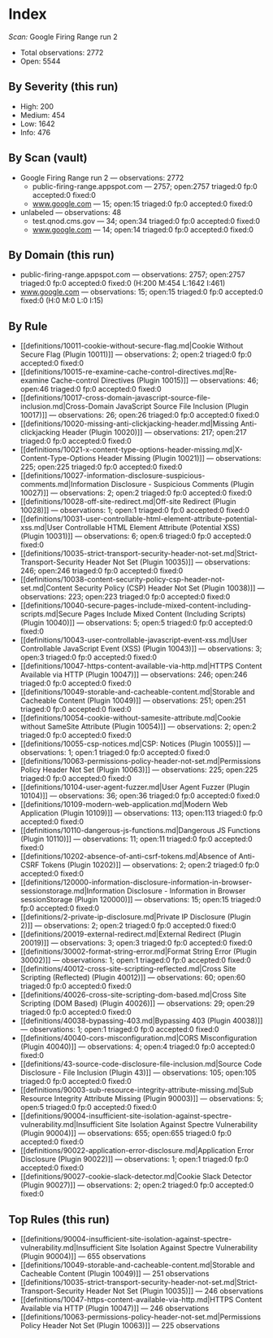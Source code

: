 # Index

_Scan:_ Google Firing Range run 2

- Total observations: 2772
- Open: 5544

## By Severity (this run)

- High: 200
- Medium: 454
- Low: 1642
- Info: 476

## By Scan (vault)

- Google Firing Range run 2 — observations: 2772
  - public-firing-range.appspot.com — 2757; open:2757 triaged:0 fp:0 accepted:0 fixed:0
  - www.google.com — 15; open:15 triaged:0 fp:0 accepted:0 fixed:0
- unlabeled — observations: 48
  - test.qnod.cms.gov — 34; open:34 triaged:0 fp:0 accepted:0 fixed:0
  - www.google.com — 14; open:14 triaged:0 fp:0 accepted:0 fixed:0

## By Domain (this run)

- public-firing-range.appspot.com — observations: 2757; open:2757 triaged:0 fp:0 accepted:0 fixed:0 (H:200 M:454 L:1642 I:461)
- www.google.com — observations: 15; open:15 triaged:0 fp:0 accepted:0 fixed:0 (H:0 M:0 L:0 I:15)

## By Rule

- [[definitions/10011-cookie-without-secure-flag.md|Cookie Without Secure Flag (Plugin 10011)]] — observations: 2; open:2 triaged:0 fp:0 accepted:0 fixed:0
- [[definitions/10015-re-examine-cache-control-directives.md|Re-examine Cache-control Directives (Plugin 10015)]] — observations: 46; open:46 triaged:0 fp:0 accepted:0 fixed:0
- [[definitions/10017-cross-domain-javascript-source-file-inclusion.md|Cross-Domain JavaScript Source File Inclusion (Plugin 10017)]] — observations: 26; open:26 triaged:0 fp:0 accepted:0 fixed:0
- [[definitions/10020-missing-anti-clickjacking-header.md|Missing Anti-clickjacking Header (Plugin 10020)]] — observations: 217; open:217 triaged:0 fp:0 accepted:0 fixed:0
- [[definitions/10021-x-content-type-options-header-missing.md|X-Content-Type-Options Header Missing (Plugin 10021)]] — observations: 225; open:225 triaged:0 fp:0 accepted:0 fixed:0
- [[definitions/10027-information-disclosure-suspicious-comments.md|Information Disclosure - Suspicious Comments (Plugin 10027)]] — observations: 2; open:2 triaged:0 fp:0 accepted:0 fixed:0
- [[definitions/10028-off-site-redirect.md|Off-site Redirect (Plugin 10028)]] — observations: 1; open:1 triaged:0 fp:0 accepted:0 fixed:0
- [[definitions/10031-user-controllable-html-element-attribute-potential-xss.md|User Controllable HTML Element Attribute (Potential XSS) (Plugin 10031)]] — observations: 6; open:6 triaged:0 fp:0 accepted:0 fixed:0
- [[definitions/10035-strict-transport-security-header-not-set.md|Strict-Transport-Security Header Not Set (Plugin 10035)]] — observations: 246; open:246 triaged:0 fp:0 accepted:0 fixed:0
- [[definitions/10038-content-security-policy-csp-header-not-set.md|Content Security Policy (CSP) Header Not Set (Plugin 10038)]] — observations: 223; open:223 triaged:0 fp:0 accepted:0 fixed:0
- [[definitions/10040-secure-pages-include-mixed-content-including-scripts.md|Secure Pages Include Mixed Content (Including Scripts) (Plugin 10040)]] — observations: 5; open:5 triaged:0 fp:0 accepted:0 fixed:0
- [[definitions/10043-user-controllable-javascript-event-xss.md|User Controllable JavaScript Event (XSS) (Plugin 10043)]] — observations: 3; open:3 triaged:0 fp:0 accepted:0 fixed:0
- [[definitions/10047-https-content-available-via-http.md|HTTPS Content Available via HTTP (Plugin 10047)]] — observations: 246; open:246 triaged:0 fp:0 accepted:0 fixed:0
- [[definitions/10049-storable-and-cacheable-content.md|Storable and Cacheable Content (Plugin 10049)]] — observations: 251; open:251 triaged:0 fp:0 accepted:0 fixed:0
- [[definitions/10054-cookie-without-samesite-attribute.md|Cookie without SameSite Attribute (Plugin 10054)]] — observations: 2; open:2 triaged:0 fp:0 accepted:0 fixed:0
- [[definitions/10055-csp-notices.md|CSP: Notices (Plugin 10055)]] — observations: 1; open:1 triaged:0 fp:0 accepted:0 fixed:0
- [[definitions/10063-permissions-policy-header-not-set.md|Permissions Policy Header Not Set (Plugin 10063)]] — observations: 225; open:225 triaged:0 fp:0 accepted:0 fixed:0
- [[definitions/10104-user-agent-fuzzer.md|User Agent Fuzzer (Plugin 10104)]] — observations: 36; open:36 triaged:0 fp:0 accepted:0 fixed:0
- [[definitions/10109-modern-web-application.md|Modern Web Application (Plugin 10109)]] — observations: 113; open:113 triaged:0 fp:0 accepted:0 fixed:0
- [[definitions/10110-dangerous-js-functions.md|Dangerous JS Functions (Plugin 10110)]] — observations: 11; open:11 triaged:0 fp:0 accepted:0 fixed:0
- [[definitions/10202-absence-of-anti-csrf-tokens.md|Absence of Anti-CSRF Tokens (Plugin 10202)]] — observations: 2; open:2 triaged:0 fp:0 accepted:0 fixed:0
- [[definitions/120000-information-disclosure-information-in-browser-sessionstorage.md|Information Disclosure - Information in Browser sessionStorage (Plugin 120000)]] — observations: 15; open:15 triaged:0 fp:0 accepted:0 fixed:0
- [[definitions/2-private-ip-disclosure.md|Private IP Disclosure (Plugin 2)]] — observations: 2; open:2 triaged:0 fp:0 accepted:0 fixed:0
- [[definitions/20019-external-redirect.md|External Redirect (Plugin 20019)]] — observations: 3; open:3 triaged:0 fp:0 accepted:0 fixed:0
- [[definitions/30002-format-string-error.md|Format String Error (Plugin 30002)]] — observations: 1; open:1 triaged:0 fp:0 accepted:0 fixed:0
- [[definitions/40012-cross-site-scripting-reflected.md|Cross Site Scripting (Reflected) (Plugin 40012)]] — observations: 60; open:60 triaged:0 fp:0 accepted:0 fixed:0
- [[definitions/40026-cross-site-scripting-dom-based.md|Cross Site Scripting (DOM Based) (Plugin 40026)]] — observations: 29; open:29 triaged:0 fp:0 accepted:0 fixed:0
- [[definitions/40038-bypassing-403.md|Bypassing 403 (Plugin 40038)]] — observations: 1; open:1 triaged:0 fp:0 accepted:0 fixed:0
- [[definitions/40040-cors-misconfiguration.md|CORS Misconfiguration (Plugin 40040)]] — observations: 4; open:4 triaged:0 fp:0 accepted:0 fixed:0
- [[definitions/43-source-code-disclosure-file-inclusion.md|Source Code Disclosure - File Inclusion (Plugin 43)]] — observations: 105; open:105 triaged:0 fp:0 accepted:0 fixed:0
- [[definitions/90003-sub-resource-integrity-attribute-missing.md|Sub Resource Integrity Attribute Missing (Plugin 90003)]] — observations: 5; open:5 triaged:0 fp:0 accepted:0 fixed:0
- [[definitions/90004-insufficient-site-isolation-against-spectre-vulnerability.md|Insufficient Site Isolation Against Spectre Vulnerability (Plugin 90004)]] — observations: 655; open:655 triaged:0 fp:0 accepted:0 fixed:0
- [[definitions/90022-application-error-disclosure.md|Application Error Disclosure (Plugin 90022)]] — observations: 1; open:1 triaged:0 fp:0 accepted:0 fixed:0
- [[definitions/90027-cookie-slack-detector.md|Cookie Slack Detector (Plugin 90027)]] — observations: 2; open:2 triaged:0 fp:0 accepted:0 fixed:0

## Top Rules (this run)

- [[definitions/90004-insufficient-site-isolation-against-spectre-vulnerability.md|Insufficient Site Isolation Against Spectre Vulnerability (Plugin 90004)]] — 655 observations
- [[definitions/10049-storable-and-cacheable-content.md|Storable and Cacheable Content (Plugin 10049)]] — 251 observations
- [[definitions/10035-strict-transport-security-header-not-set.md|Strict-Transport-Security Header Not Set (Plugin 10035)]] — 246 observations
- [[definitions/10047-https-content-available-via-http.md|HTTPS Content Available via HTTP (Plugin 10047)]] — 246 observations
- [[definitions/10063-permissions-policy-header-not-set.md|Permissions Policy Header Not Set (Plugin 10063)]] — 225 observations

